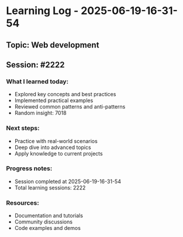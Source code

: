 # Learning Log - 2025-06-19-16-31-54

## Topic: Web development
## Session: #2222

### What I learned today:
- Explored key concepts and best practices
- Implemented practical examples  
- Reviewed common patterns and anti-patterns
- Random insight: 7018

### Next steps:
- Practice with real-world scenarios
- Deep dive into advanced topics
- Apply knowledge to current projects

### Progress notes:
- Session completed at 2025-06-19-16-31-54
- Total learning sessions: 2222

### Resources:
- Documentation and tutorials
- Community discussions
- Code examples and demos
